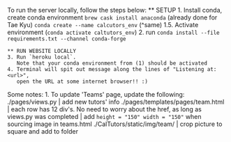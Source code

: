 To run the server locally, follow the steps below:
	** SETUP
	1. Install conda, create conda environment
		`brew cask install anaconda` (already done for Tae Kyu)
		`conda create --name calcutors_env` (^same)
	1.5. Activate environment (`conda activate caltutors_env`)
	2. run `conda install --file requirements.txt --channel conda-forge`

	** RUN WEBSITE LOCALLY
	3. Run `heroku local`. 
	   Note that your conda environment from (1) should be activated
	4. Terminal will spit out message along the lines of "Listening at: <url>",
	   open the URL at some internet browser!! :)  

Some notes:
	1. To update 'Teams' page, update the following: 
			./pages/views.py						| add new tutors' info
			./pages/templates/pages/team.html		| each row has 12 div's. No need to worry about the href, as long as views.py was completed
													| add `height = "150" width = "150"` when sourcing image in teams.html
			./CalTutors/static/img/team/			| crop picture to square and add to folder

